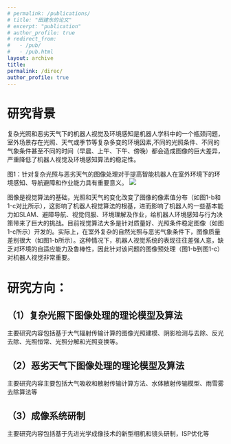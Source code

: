```yaml
---
# permalink: /publications/
# title: "田建东的论文"
# excerpt: "publication"
# author_profile: true
# redirect_from: 
#   - /pub/
#   - /pub.html
layout: archive
title: 
permalink: /direc/
author_profile: true
---
```



研究背景
======
复杂光照和恶劣天气下的机器人视觉及环境感知是机器人学科中的一个瓶颈问题，室外场景存在光照、天气或季节等复杂多变的环境因素,不同的光照条件、不同的气象条件甚至不同的时间（早晨、上午、下午、傍晚）都会造成图像的巨大差异，严重降低了机器人视觉及环境感知算法的稳定性。

图1：针对复杂光照与恶劣天气的图像处理对于提高智能机器人在室外环境下的环境感知、导航避障和作业能力具有重要意义。
<img src='/images/图1.png'>

图像是视觉算法的基础，光照和天气的变化改变了图像的像素值分布（如图1-b和1-c对比所示），这影响了机器人视觉算法的根基，进而影响了机器人的一些基本能力如SLAM、避障导航、视觉伺服、环境理解及作业，给机器人环境感知与行为决策带来了巨大的挑战。目前视觉算法大多是针对质量好、光照条件稳定图像（如图1-c所示）开发的。实际上，在室外复杂的自然光照与恶劣气象条件下，图像质量差别很大（如图1-b所示）。这种情况下，机器人视觉系统的表现往往差强人意，缺乏对环境的自适应能力及鲁棒性，因此针对该问题的图像预处理（图1-b到图1-c）对机器人视觉非常重要。

研究方向：
======

（1）复杂光照下图像处理的理论模型及算法
------
主要研究内容包括基于大气辐射传输计算的图像光照建模、阴影检测与去除、反光去除、光照恒常、光照分解和光照变换等。

（2）恶劣天气下图像处理的理论模型及算法
------
主要研究内容主要包括大气吸收和散射传输计算方法、水体散射传输模型、雨雪雾去除算法等

（3）成像系统研制
------
主要研究内容包括基于先进光学成像技术的新型相机和镜头研制，ISP优化等


<!-- 
Getting started
======
1. Register a GitHub account if you don't have one and confirm your e-mail (required!)
1. Fork [this repository](https://github.com/academicpages/academicpages.github.io) by clicking the "fork" button in the top right. 
1. Go to the repository's settings (rightmost item in the tabs that start with "Code", should be below "Unwatch"). Rename the repository "[your GitHub username].github.io", which will also be your website's URL.
1. Set site-wide configuration and create content & metadata (see below -- also see [this set of diffs](http://archive.is/3TPas) showing what files were changed to set up [an example site](https://getorg-testacct.github.io) for a user with the username "getorg-testacct")
1. Upload any files (like PDFs, .zip files, etc.) to the files/ directory. They will appear at https://[your GitHub username].github.io/files/example.pdf.  
1. Check status by going to the repository settings, in the "GitHub pages" section

Site-wide configuration
------
The main configuration file for the site is in the base directory in [_config.yml](https://github.com/academicpages/academicpages.github.io/blob/master/_config.yml), which defines the content in the sidebars and other site-wide features. You will need to replace the default variables with ones about yourself and your site's github repository. The configuration file for the top menu is in [_data/navigation.yml](https://github.com/academicpages/academicpages.github.io/blob/master/_data/navigation.yml). For example, if you don't have a portfolio or blog posts, you can remove those items from that navigation.yml file to remove them from the header. 

Create content & metadata
------
For site content, there is one markdown file for each type of content, which are stored in directories like _publications, _talks, _posts, _teaching, or _pages. For example, each talk is a markdown file in the [_talks directory](https://github.com/academicpages/academicpages.github.io/tree/master/_talks). At the top of each markdown file is structured data in YAML about the talk, which the theme will parse to do lots of cool stuff. The same structured data about a talk is used to generate the list of talks on the [Talks page](https://academicpages.github.io/talks), each [individual page](https://academicpages.github.io/talks/2012-03-01-talk-1) for specific talks, the talks section for the [CV page](https://academicpages.github.io/cv), and the [map of places you've given a talk](https://academicpages.github.io/talkmap.html) (if you run this [python file](https://github.com/academicpages/academicpages.github.io/blob/master/talkmap.py) or [Jupyter notebook](https://github.com/academicpages/academicpages.github.io/blob/master/talkmap.ipynb), which creates the HTML for the map based on the contents of the _talks directory).

**Markdown generator**

I have also created [a set of Jupyter notebooks](https://github.com/academicpages/academicpages.github.io/tree/master/markdown_generator
) that converts a CSV containing structured data about talks or presentations into individual markdown files that will be properly formatted for the academicpages template. The sample CSVs in that directory are the ones I used to create my own personal website at stuartgeiger.com. My usual workflow is that I keep a spreadsheet of my publications and talks, then run the code in these notebooks to generate the markdown files, then commit and push them to the GitHub repository.

How to edit your site's GitHub repository
------
Many people use a git client to create files on their local computer and then push them to GitHub's servers. If you are not familiar with git, you can directly edit these configuration and markdown files directly in the github.com interface. Navigate to a file (like [this one](https://github.com/academicpages/academicpages.github.io/blob/master/_talks/2012-03-01-talk-1.md) and click the pencil icon in the top right of the content preview (to the right of the "Raw | Blame | History" buttons). You can delete a file by clicking the trashcan icon to the right of the pencil icon. You can also create new files or upload files by navigating to a directory and clicking the "Create new file" or "Upload files" buttons. 

Example: editing a markdown file for a talk
![Editing a markdown file for a talk](/images/editing-talk.png)

For more info
------
More info about configuring academicpages can be found in [the guide](https://academicpages.github.io/markdown/). The [guides for the Minimal Mistakes theme](https://mmistakes.github.io/minimal-mistakes/docs/configuration/) (which this theme was forked from) might also be helpful. -->
